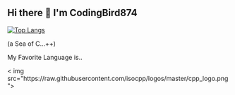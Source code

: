 ## Hi there 👋 I'm CodingBird874
[![Top Langs](https://github-readme-stats.vercel.app/api/top-langs/?username=CodeBird874&layout=pie)](https://github.com/anuraghazra/github-readme-stats)




(a Sea of C...++)
<div>
<p> My Favorite  Language is.. </p>
< img src="https://raw.githubusercontent.com/isocpp/logos/master/cpp_logo.png">
  
</div>

<!--
**CodeBird874/CodeBird874** is a ✨ _special_ ✨ repository because its `README.md` (this file) appears on your GitHub profile.

Here are some ideas to get you started:

-  🔭 I’m currently working on an ai bot (stay tuned..)
- 🌱 I’m currently learning ...
- 👯 I’m looking to collaborate on ...
- 🤔 I’m looking for help with ...
- 💬 Ask me about ...
- 📫 How to reach me: ...
- 😄 Pronouns: ...
- ⚡ Fun fact: ...
-->
